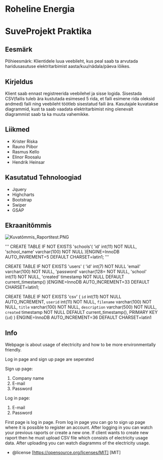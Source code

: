 # Roheline Energia
# SuveProjekt Praktika

## Eesmärk  
Põhieesmärk: Klientidele luua veebileht, kus peal saab ta arvutada haridusasutuse elektritarbimist aasta/kuu/nädala/päeva lõikes.

## Kirjeldus  
Klient saab ennast registreerida veebilehel ja sisse logida. Sisestada CSV(failis tuleb ära kustutada esimesed 5 rida, et faili esimene rida oleksid andmed) faili ning veebileht töötleb sisestatud faili ära. Kasutajale kuvatakse diagrammid, kust ta saab vaadata elektritarbimist ning olenevalt diagrammist saab ta ka muuta vahemikke. 

## Liikmed
* Krister Riska
* Rauno Piibor
* Rasmus Kello
* Elinor Roosalu
* Hendrik Heinsar

## Kasutatud Tehnoloogiad
* Jquery
* Highcharts
* Bootstrap
* Swiper
* GSAP

## Ekraanitõmmis  
![Kuvatõmmis_Raportitest.PNG](/Kuvatõmmis_Raportitest.PNG)

'''
CREATE TABLE IF NOT EXISTS 'schools'(
	'id' int(11) NOT NULL,
	'school_name' varchar(100) NOT NULL
	)ENGINE=InnoDB AUTO_INVREMENT=5 DEFAULT CHARSET=latin1;
'''

CREATE TABLE IF NOT EXISTS 'users' (
	'id' int(7) NOT NULL
	'email' varchar(100) NOT NULL,
	'password' varchar(128= NOT NULL,
	'school' int(11) NOT NULL,
	'created' timestamp NOT NULL DEFAULT current_timestamp()
	)ENGINE=InnoDB AUTO_INCREMENT=33 DEFAULT CHARSET=latin1;

CREATE TABLE IF NOT EXISTS 'csv' (
	`id` int(11) NOT NULL AUTO_INCREMENT,
	`userid` int(11) NOT NULL,
	`filename` varchar(100) NOT NULL,
	`title` varchar(100) NOT NULL,
	`description` varchar(500) NOT NULL,
	`created` timestamp NOT NULL DEFAULT current_timestamp(),
	PRIMARY KEY (`id`)
	) ENGINE=InnoDB AUTO_INCREMENT=36 DEFAULT CHARSET=latin1

## Info
Webpage is about usage of electricity and how to be more environmentally friendly.

Log in page and sign up page are seperated

Sign up page:
1. Company name
2. E-mail
3. Password

Log in page:
1. E-mail
2. Password

First page is log in page. From log in page you can go to sign up page where it is possible to register an account.
After logging in you can watch your previous raports or create a new one. If client wants to create new raport then he must upload CSV file which consists of electricity usage data. After uploading you can watch diagramms of the electricity usage.

 * @license  [https://opensource.org/licenses/MIT] [MIT]
